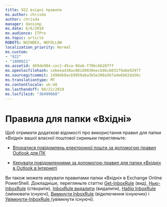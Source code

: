 ```yaml
---
title: 922 вхідні правила
ms.author: chrisda
author: chrisda
manager: dansimp
ms.date: 6/6/2018
ms.audience: ITPro
ms.topic: article
ROBOTS: NOINDEX, NOFOLLOW
localization_priority: Normal
ms.custom:
- "922"
- "1800021"
ms.assetid: 469de984-cec1-45ca-94ab-f70bc6b28fff
ms.openlocfilehash: cebeea438ac881d9930eecb9bcb031f9a6e92977
ms.sourcegitcommit: 1d98db8acb9959aba3b5e308a567ade6b62da56c
ms.translationtype: MT
ms.contentlocale: uk-UA
ms.lasthandoff: 08/22/2019
ms.locfileid: "36499660"
---
```

# <a name="inbox-rules"></a>Правила для папки «Вхідні»

Щоб отримати додаткові відомості про використання правил для папки «Вхідні» вашої власної поштової скриньки перегляньте:

- [Впоратися повідомлень електронної пошти за допомогою правил Outlook для ПК](https://support.office.com/article/c24f5dea-9465-4df4-ad17-a50704d66c59.aspx)

- [Керувати повідомленнями за допомогою правил для папки «Вхідні» в Outlook в Інтернеті](https://support.office.com/article/8400435c-f14e-4272-9004-1548bb1848f2.aspx)

Ви також можете керувати правилами папки «Вхідні» в Exchange Online PowerShell. Докладніше, перегляньте статтю [Get-InboxRule](https://docs.microsoft.com/powershell/module/exchange/mailboxes/get-inboxrule) (вид), [Нью-InboxRule](https://docs.microsoft.com/powershell/module/exchange/mailboxes/new-inboxrule) (створити), [InboxRule видалити](https://docs.microsoft.com/powershell/module/exchange/mailboxes/remove-inboxrule) (видалити), [Набір InboxRule](https://docs.microsoft.com/powershell/module/exchange/mailboxes/set-inboxrule) (змінювати існуючі), [Вимкнути InboxRule](https://docs.microsoft.com/powershell/module/exchange/mailboxes/disable-inboxrule) (відключення існуючих) і [Увімкнути-InboxRule ](https://docs.microsoft.com/powershell/module/exchange/mailboxes/enable-inboxrule)(увімкнути існуючі).
